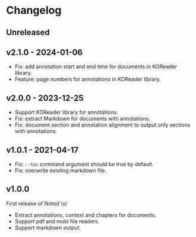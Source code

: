 # Changelog

## Unreleased

## v2.1.0 - 2024-01-06

- Fix: add annotation start and end time for documents in KOReader library.
- Feature: page numbers for annotations in KOReader library.

## v2.0.0 - 2023-12-25

- Support KOReader library for annotations.
- Fix: extract Markdown for documents with annotations.
- Fix: document section and annotation alignment to output only sections with annotations.

## v1.0.1 - 2021-04-17

- Fix: `--toc` command argument should be true by default.
- Fix: overwrite existing markdown file.

## v1.0.0

First release of Noted \o/

- Extract annotations, context and chapters for documents.
- Support pdf and mobi file readers.
- Support markdown output.
